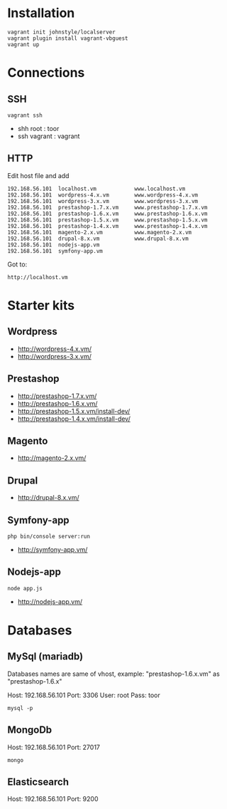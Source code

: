 # Installation

    vagrant init johnstyle/localserver
    vagrant plugin install vagrant-vbguest
    vagrant up

# Connections

## SSH

    vagrant ssh

- shh root    : toor
- ssh vagrant : vagrant

## HTTP

Edit host file and add 

    192.168.56.101  localhost.vm            www.localhost.vm
    192.168.56.101  wordpress-4.x.vm        www.wordpress-4.x.vm
    192.168.56.101  wordpress-3.x.vm        www.wordpress-3.x.vm
    192.168.56.101  prestashop-1.7.x.vm     www.prestashop-1.7.x.vm
    192.168.56.101  prestashop-1.6.x.vm     www.prestashop-1.6.x.vm
    192.168.56.101  prestashop-1.5.x.vm     www.prestashop-1.5.x.vm
    192.168.56.101  prestashop-1.4.x.vm     www.prestashop-1.4.x.vm
    192.168.56.101  magento-2.x.vm          www.magento-2.x.vm
    192.168.56.101  drupal-8.x.vm           www.drupal-8.x.vm
    192.168.56.101  nodejs-app.vm
    192.168.56.101  symfony-app.vm
    
Got to:

    http://localhost.vm

# Starter kits

## Wordpress

- http://wordpress-4.x.vm/
- http://wordpress-3.x.vm/

## Prestashop

- http://prestashop-1.7.x.vm/
- http://prestashop-1.6.x.vm/
- http://prestashop-1.5.x.vm/install-dev/
- http://prestashop-1.4.x.vm/install-dev/

## Magento

- http://magento-2.x.vm/

## Drupal

- http://drupal-8.x.vm/

## Symfony-app

    php bin/console server:run
    
- http://symfony-app.vm/

## Nodejs-app

    node app.js
    
- http://nodejs-app.vm/

# Databases

## MySql (mariadb)

Databases names are same of vhost, example: "prestashop-1.6.x.vm" as "prestashop-1.6.x"

Host: 192.168.56.101
Port: 3306
User: root 
Pass: toor

    mysql -p

## MongoDb

Host: 192.168.56.101
Port: 27017

    mongo

## Elasticsearch

Host: 192.168.56.101
Port: 9200
